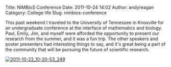 Title: NIMBioS Conference
Date: 2011-10-24 14:02
Author: andyreagan
Category: College life
Slug: nimbios-conference

This past weekend I traveled to the University of Tennessee in Knoxville
for an undergraduate conference at the interface of mathematics and
biology. Paul, Emily, Jim, and myself were afforded the opportunity to
present our research from the summer, and it was a fun trip. The other
speakers and poster presenters had interesting things to say, and it's
great being a part of the community that will be pursuing the future of
scientific research.

[![](http://andyreagan.com/wp-content/uploads/2011/10/2011-10-22_10-20-53_249-1024x764.jpg "2011-10-22_10-20-53_249")](http://andyreagan.com/wp-content/uploads/2011/10/2011-10-22_10-20-53_249.jpg)

